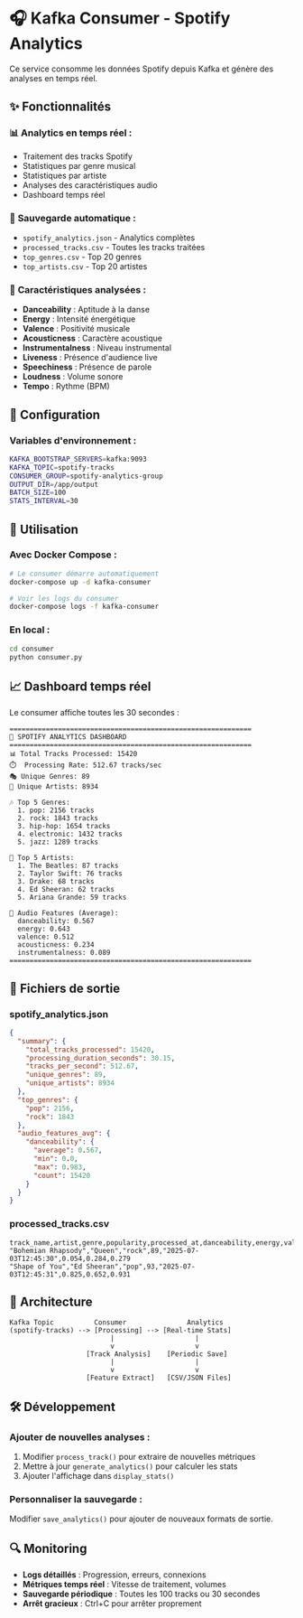 # 🎧 Kafka Consumer - Spotify Analytics

Ce service consomme les données Spotify depuis Kafka et génère des analyses en temps réel.

## ✨ Fonctionnalités

### 📊 **Analytics en temps réel :**
- Traitement des tracks Spotify
- Statistiques par genre musical
- Statistiques par artiste
- Analyses des caractéristiques audio
- Dashboard temps réel

### 💾 **Sauvegarde automatique :**
- `spotify_analytics.json` - Analytics complètes
- `processed_tracks.csv` - Toutes les tracks traitées
- `top_genres.csv` - Top 20 genres
- `top_artists.csv` - Top 20 artistes

### 🎯 **Caractéristiques analysées :**
- **Danceability** : Aptitude à la danse
- **Energy** : Intensité énergétique
- **Valence** : Positivité musicale
- **Acousticness** : Caractère acoustique
- **Instrumentalness** : Niveau instrumental
- **Liveness** : Présence d'audience live
- **Speechiness** : Présence de parole
- **Loudness** : Volume sonore
- **Tempo** : Rythme (BPM)

## 🔧 Configuration

### Variables d'environnement :
```bash
KAFKA_BOOTSTRAP_SERVERS=kafka:9093
KAFKA_TOPIC=spotify-tracks
CONSUMER_GROUP=spotify-analytics-group
OUTPUT_DIR=/app/output
BATCH_SIZE=100
STATS_INTERVAL=30
```

## 🚀 Utilisation

### **Avec Docker Compose :**
```bash
# Le consumer démarre automatiquement
docker-compose up -d kafka-consumer

# Voir les logs du consumer
docker-compose logs -f kafka-consumer
```

### **En local :**
```bash
cd consumer
python consumer.py
```

## 📈 Dashboard temps réel

Le consumer affiche toutes les 30 secondes :

```
============================================================
🎵 SPOTIFY ANALYTICS DASHBOARD
============================================================
📊 Total Tracks Processed: 15420
⏱️  Processing Rate: 512.67 tracks/sec
🎭 Unique Genres: 89
👥 Unique Artists: 8934

🎶 Top 5 Genres:
  1. pop: 2156 tracks
  2. rock: 1843 tracks
  3. hip-hop: 1654 tracks
  4. electronic: 1432 tracks
  5. jazz: 1289 tracks

🎤 Top 5 Artists:
  1. The Beatles: 87 tracks
  2. Taylor Swift: 76 tracks
  3. Drake: 68 tracks
  4. Ed Sheeran: 62 tracks
  5. Ariana Grande: 59 tracks

🎵 Audio Features (Average):
  danceability: 0.567
  energy: 0.643
  valence: 0.512
  acousticness: 0.234
  instrumentalness: 0.089
============================================================
```

## 📂 Fichiers de sortie

### **spotify_analytics.json**
```json
{
  "summary": {
    "total_tracks_processed": 15420,
    "processing_duration_seconds": 30.15,
    "tracks_per_second": 512.67,
    "unique_genres": 89,
    "unique_artists": 8934
  },
  "top_genres": {
    "pop": 2156,
    "rock": 1843
  },
  "audio_features_avg": {
    "danceability": {
      "average": 0.567,
      "min": 0.0,
      "max": 0.983,
      "count": 15420
    }
  }
}
```

### **processed_tracks.csv**
```csv
track_name,artist,genre,popularity,processed_at,danceability,energy,valence
"Bohemian Rhapsody","Queen","rock",89,"2025-07-03T12:45:30",0.054,0.284,0.279
"Shape of You","Ed Sheeran","pop",93,"2025-07-03T12:45:31",0.825,0.652,0.931
```

## 🔄 Architecture

```
Kafka Topic          Consumer               Analytics
(spotify-tracks) --> [Processing] --> [Real-time Stats]
                         |                    |
                         v                    v
                   [Track Analysis]    [Periodic Save]
                         |                    |
                         v                    v
                   [Feature Extract]   [CSV/JSON Files]
```

## 🛠️ Développement

### **Ajouter de nouvelles analyses :**

1. Modifier `process_track()` pour extraire de nouvelles métriques
2. Mettre à jour `generate_analytics()` pour calculer les stats
3. Ajouter l'affichage dans `display_stats()`

### **Personnaliser la sauvegarde :**

Modifier `save_analytics()` pour ajouter de nouveaux formats de sortie.

## 🔍 Monitoring

- **Logs détaillés** : Progression, erreurs, connexions
- **Métriques temps réel** : Vitesse de traitement, volumes
- **Sauvegarde périodique** : Toutes les 100 tracks ou 30 secondes
- **Arrêt gracieux** : Ctrl+C pour arrêter proprement 